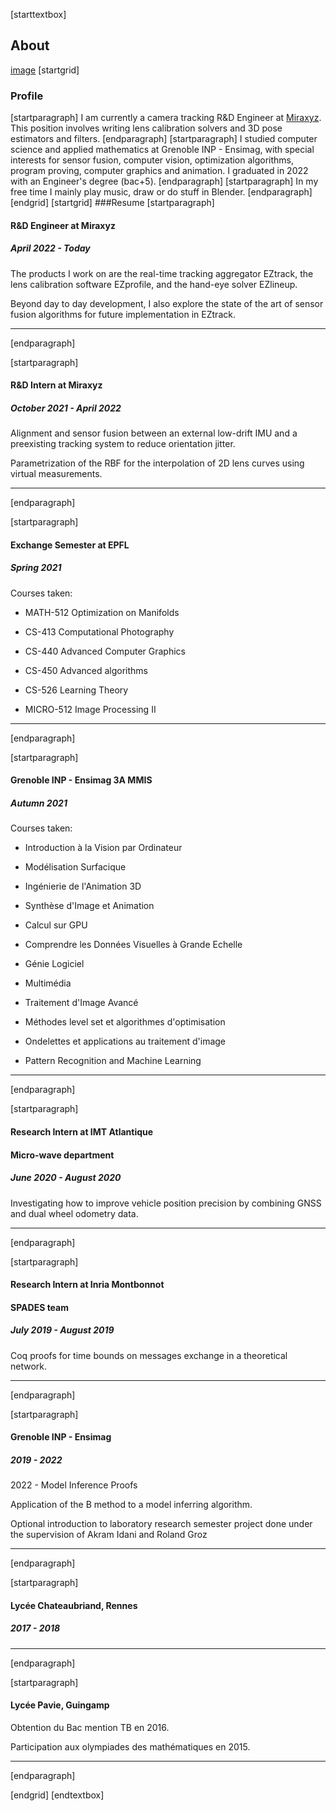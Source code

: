 [starttextbox]
## About
[image](images/about-header.jpg)
[startgrid]
### Profile
[startparagraph]
I am currently a camera tracking R&D Engineer at <a href=https://miraxyz.com/>Miraxyz</a>. This position involves writing lens calibration solvers and 3D pose estimators and filters.
[endparagraph]
[startparagraph]
I studied computer science and applied mathematics at Grenoble INP - Ensimag, with special interests for sensor fusion, computer vision, optimization algorithms, program proving, computer graphics and animation. I graduated in 2022 with an Engineer's degree (bac+5).
[endparagraph]
[startparagraph]
In my free time I mainly play music, draw or do stuff in Blender.
[endparagraph]
[endgrid]
[startgrid]
###Resume
[startparagraph]
#### R&D Engineer at Miraxyz
##### April 2022 - Today

The products I work on are the real-time tracking aggregator EZtrack, the lens calibration software EZprofile, and the hand-eye solver EZlineup.

Beyond day to day development, I also explore the state of the art of sensor fusion algorithms for future implementation in EZtrack.
________________________________________________________________________________________________________________________
[endparagraph]

[startparagraph]
#### R&D Intern at Miraxyz
##### October 2021 - April 2022

Alignment and sensor fusion between an external low-drift IMU and a preexisting tracking system to reduce orientation jitter.

Parametrization of the RBF for the interpolation of 2D lens curves using virtual measurements.
________________________________________________________________________________________________________________________
[endparagraph]

[startparagraph]
#### Exchange Semester at EPFL
##### Spring 2021

Courses taken:

- MATH-512 Optimization on Manifolds

- CS-413 Computational Photography

- CS-440 Advanced Computer Graphics

- CS-450 Advanced algorithms

- CS-526 Learning Theory

- MICRO-512 Image Processing II
________________________________________________________________________________________________________________________
[endparagraph]

[startparagraph]
#### Grenoble INP - Ensimag 3A MMIS
##### Autumn 2021

Courses taken:

- Introduction à la Vision par Ordinateur

- Modélisation Surfacique

- Ingénierie de l'Animation 3D

- Synthèse d'Image et Animation

- Calcul sur GPU

- Comprendre les Données Visuelles à Grande Echelle

- Génie Logiciel

- Multimédia

- Traitement d'Image Avancé

- Méthodes level set et algorithmes d'optimisation

- Ondelettes et applications au traitement d'image

- Pattern Recognition and Machine Learning
________________________________________________________________________________________________________________________
[endparagraph]

[startparagraph]
#### Research Intern at IMT Atlantique
#### Micro-wave department
##### June 2020 - August 2020

Investigating how to improve vehicle position precision by combining GNSS and dual wheel odometry data.
________________________________________________________________________________________________________________________
[endparagraph]

[startparagraph]
#### Research Intern at Inria Montbonnot
#### SPADES team
##### July 2019 - August 2019

Coq proofs for time bounds on messages exchange in a theoretical network.
________________________________________________________________________________________________________________________
[endparagraph]

[startparagraph]
#### Grenoble INP - Ensimag
##### 2019 - 2022

2022 - Model Inference Proofs

Application of the B method to a model inferring algorithm.

Optional introduction to laboratory research semester project done under the supervision of
Akram Idani and Roland Groz
________________________________________________________________________________________________________________________
[endparagraph]

[startparagraph]
#### Lycée Chateaubriand, Rennes
##### 2017 - 2018
________________________________________________________________________________________________________________________
[endparagraph]

[startparagraph]
#### Lycée Pavie, Guingamp

Obtention du Bac mention TB en 2016.

Participation aux olympiades des mathématiques en 2015.
________________________________________________________________________________________________________________________
[endparagraph]

[endgrid]
[endtextbox]
